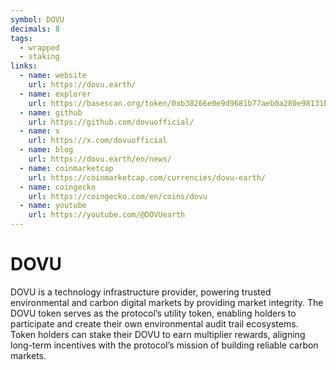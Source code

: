 ```yaml
---
symbol: DOVU
decimals: 8
tags:
  - wrapped
  - staking
links:
  - name: website
    url: https://dovu.earth/
  - name: explorer
    url: https://basescan.org/token/0xb38266e0e9d9681b77aeb0a280e98131b953f865
  - name: github
    url: https://github.com/dovuofficial/
  - name: x
    url: https://x.com/dovuofficial
  - name: blog
    url: https://dovu.earth/en/news/
  - name: coinmarketcap
    url: https://coinmarketcap.com/currencies/dovu-earth/
  - name: coingecko
    url: https://coingecko.com/en/coins/dovu
  - name: youtube
    url: https://youtube.com/@DOVUearth
---
```


# DOVU

DOVU is a technology infrastructure provider, powering trusted environmental and carbon digital markets by providing market integrity. The DOVU token serves as the protocol’s utility token, enabling holders to participate and create their own environmental audit trail ecosystems. Token holders can stake their DOVU to earn multiplier rewards, aligning long-term incentives with the protocol’s mission of building reliable carbon markets.
